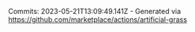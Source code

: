Commits: 2023-05-21T13:09:49.141Z - Generated via https://github.com/marketplace/actions/artificial-grass
<br>
